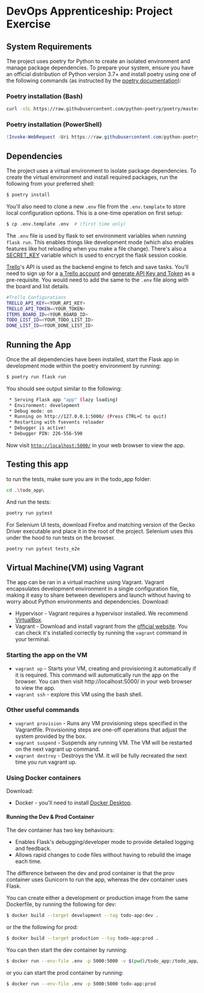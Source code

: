 # DevOps Apprenticeship: Project Exercise

## System Requirements

The project uses poetry for Python to create an isolated environment and manage package dependencies. To prepare your system, ensure you have an official distribution of Python version 3.7+ and install poetry using one of the following commands (as instructed by the [poetry documentation](https://python-poetry.org/docs/#system-requirements)):

### Poetry installation (Bash)

```bash
curl -sSL https://raw.githubusercontent.com/python-poetry/poetry/master/get-poetry.py | python
```

### Poetry installation (PowerShell)

```powershell
(Invoke-WebRequest -Uri https://raw.githubusercontent.com/python-poetry/poetry/master/get-poetry.py -UseBasicParsing).Content | python
```

## Dependencies

The project uses a virtual environment to isolate package dependencies. To create the virtual environment and install required packages, run the following from your preferred shell:

```bash
$ poetry install
```

You'll also need to clone a new `.env` file from the `.env.template` to store local configuration options. This is a one-time operation on first setup:

```bash
$ cp .env.template .env  # (first time only)
```

The `.env` file is used by flask to set environment variables when running `flask run`. This enables things like development mode (which also enables features like hot reloading when you make a file change). There's also a [SECRET_KEY](https://flask.palletsprojects.com/en/1.1.x/config/#SECRET_KEY) variable which is used to encrypt the flask session cookie.

[Trello](https://trello.com)'s API is used as the backend engine to fetch and save tasks. You'll need to sign up for a [a Trello account](https://trello.com/signup) and [generate API Key and Token](https://trello.com/app-key) as a pre-requisite. You would need to add the same to the `.env` file along with the board and list details.

```bash
#Trello Configurations
TRELLO_API_KEY=<YOUR_API_KEY>
TRELLO_API_TOKEN=<YOUR_TOKEN>
ITEMS_BOARD_ID=<YOUR_BOARD_ID>
TODO_LIST_ID=<YOUR_TODO_LIST_ID>
DONE_LIST_ID=<YOUR_DONE_LIST_ID>
```
## Running the App

Once the all dependencies have been installed, start the Flask app in development mode within the poetry environment by running:
```bash
$ poetry run flask run
```

You should see output similar to the following:
```bash
 * Serving Flask app "app" (lazy loading)
 * Environment: development
 * Debug mode: on
 * Running on http://127.0.0.1:5000/ (Press CTRL+C to quit)
 * Restarting with fsevents reloader
 * Debugger is active!
 * Debugger PIN: 226-556-590
```
Now visit [`http://localhost:5000/`](http://localhost:5000/) in your web browser to view the app.

## Testing this app

to run the tests, make sure you are in the todo_app folder:
```bash
cd .\todo_app\
```
And run the tests:
```bash
poetry run pytest
```
For Selenium UI tests, download Firefox and matching version of the Gecko Driver executable and place it in the root of the project. Selenium uses this under the hood to run tests on the browser.
```bash
poetry run pytest tests_e2e
```
## Virtual Machine(VM) using Vagrant
The app can be ran in a virtual machine using Vagrant. 
Vagrant encapsulates development environment in a single configuration file, making it easy to share
between developers and launch without having to worry about Python environments and dependencies.
Download: 
* Hypervisor - Vagrant requires a hypervisor installed. We recommend [VirtualBox](https://www.virtualbox.org/).
* Vagrant - Download and install vagrant from the [official website](https://www.vagrantup.com/). You can check it's installed correctly by running the `vagrant` command in your terminal.

### Starting the app on the VM
* `vagrant up` - Starts your VM, creating and provisioning it automatically if it is required. This command will automatically run the app on the browser.
You can then visit http://localhost:5000/ in your web browser to view the app.
* `vagrant ssh` - explore this VM using the bash shell. 

### Other useful commands
* `vagrant provision` - Runs any VM provisioning steps specified in the Vagrantfile. Provisioning steps are one-off operations that adjust the system provided by the box.
* `vagrant suspend` - Suspends any running VM. The VM will be restarted on the next vagrant up command.
* `vagrant destroy` - Destroys the VM. It will be fully recreated the next time you run vagrant up.

### Using Docker containers

Download: 
* Docker - you'll need to install [Docker Desktop](https://www.docker.com/products/docker-desktop).

#### Running the Dev & Prod Container

The dev container has two key behaviours:
* Enables Flask's debugging/developer mode to provide detailed logging and feedback.
* Allows rapid changes to code files without having to rebuild the image each time.

The difference between the dev and prod container is that the prov container uses Gunicorn to run the app, whereas the dev container uses Flask.

You can create either a development or production image from the same Dockerfile, by running the following for dev:
```bash
$ docker build --target development --tag todo-app:dev .
```
or the the following for prod:
```bash
$ docker build --target production --tag todo-app:prod .
```
You can then start the dev container by running:
```bash
$ docker run --env-file .env -p 5000:5000 -v $(pwd)/todo_app:/todo_app/todo_app  todo-app:dev
```
or you can start the prod container by running:
```bash
$ docker run --env-file .env -p 5000:5000 todo-app:prod
```
